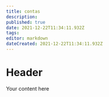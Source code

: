 ```yaml
---
title: contas
description: 
published: true
date: 2021-12-22T11:34:11.932Z
tags: 
editor: markdown
dateCreated: 2021-12-22T11:34:11.932Z
---
```


# Header
Your content here